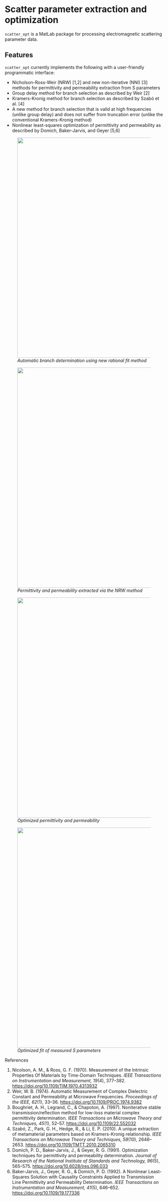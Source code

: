 # Scatter parameter extraction and optimization
`scatter_opt` is a MatLab package for processing electromagnetic scattering parameter data.

## Features
`scatter_opt` currently implements the following with a user-friendly programmatic interface:
* Nicholson-Ross-Weir (NRW) [1,2] and new non-iterative (NNI) [3] methods for permittivity and permeability extraction from S parameters
* Group delay method for branch selection as described by Weir [2]
* Kramers-Kronig method for branch selection as described by Szabó et al. [4]
* A new method for branch selection that is valid at high frequencies (unlike group delay) and does not suffer from truncation error (unlike the conventional Kramers-Kronig method)
* Nonlinear least-squares optimization of permittivity and permeability as described by  Domich, Baker-Jarvis, and Geyer [5,6]

<figure>
  <img src="https://github.com/jdhuang-csm/scatter-opt/blob/master/images/branch_rationalfit.jpg" width="700">
  <figcaption><i>Automatic branch determination using new rational fit method</i></figcaption>
</figure>

<figure>
  <img src="https://github.com/jdhuang-csm/scatter-opt/blob/master/images/tef_nrw.jpg" width="700">
  <figcaption><i>Permittivity and permeability extracted via the NRW method</i></figcaption>
</figure>
  
<figure>
  <img src="https://github.com/jdhuang-csm/scatter-opt/blob/master/images/tef_PPfit.jpg" width="700">
  <figcaption><i>Optimized permittivity and permeability</i></figcaption>
</figure>

<figure>
  <img src="https://github.com/jdhuang-csm/scatter-opt/blob/master/images/tef_Sfit.jpg" width="700">
  <figcaption><i>Optimized fit of measured S parameters</i></figcaption>
</figure>

References
1. Nicolson, A. M., & Ross, G. F. (1970). Measurement of the Intrinsic Properties Of Materials by Time-Domain Techniques. *IEEE Transactions on Instrumentation and Measurement, 19*(4), 377–382. https://doi.org/10.1109/TIM.1970.4313932
1. Weir, W. B. (1974). Automatic Measurement of Complex Dielectric Constant and Permeability at Microwave Frequencies. *Proceedings of the IEEE, 62*(1), 33–36. https://doi.org/10.1109/PROC.1974.9382
1. Boughriet, A. H., Legrand, C., & Chapoton, A. (1997). Noniterative stable transmission/reflection method for low-loss material complex permittivity determination. *IEEE Transactions on Microwave Theory and Techniques, 45*(1), 52–57. https://doi.org/10.1109/22.552032
1. Szabó, Z., Park, G. H., Hedge, R., & Li, E. P. (2010). A unique extraction of metamaterial parameters based on Kramers-Kronig relationship. *IEEE Transactions on Microwave Theory and Techniques, 58*(10), 2646–2653. https://doi.org/10.1109/TMTT.2010.2065310
1. Domich, P. D., Baker-Jarvis, J., & Geyer, R. G. (1991). Optimization techniques for permittivity and permeability determination. *Journal of Research of the National Institute of Standards and Technology, 96*(5), 565–575. https://doi.org/10.6028/jres.096.033
1. Baker-Jarvis, J., Geyer, R. G., & Domich, P. D. (1992). A Nonlinear Least-Squares Solution with Causality Constraints Applied to Transmission Line Permittivity and Permeability Determination. *IEEE Transactions on Instrumentation and Measurement, 41*(5), 646–652. https://doi.org/10.1109/19.177336
